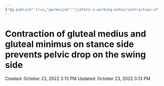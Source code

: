 ```yaml
---
{"dg-publish":true,"permalink":"/jethro-s-working-notes/contraction-of-gluteal-medius-and-gluteal-minimus/","dgPassFrontmatter":true}
---
```



# Contraction of gluteal medius and gluteal minimus on stance side prevents pelvic drop on the swing side

Created: October 23, 2022 3:13 PM
Updated: October 23, 2022 3:13 PM